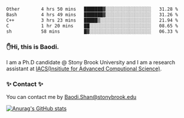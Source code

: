 <!--START_SECTION:waka-->

```txt
Other        4 hrs 50 mins   ███████▓░░░░░░░░░░░░░░░░░   31.28 %
Bash         4 hrs 49 mins   ███████▓░░░░░░░░░░░░░░░░░   31.26 %
C++          3 hrs 23 mins   █████▒░░░░░░░░░░░░░░░░░░░   21.94 %
C            1 hr 20 mins    ██░░░░░░░░░░░░░░░░░░░░░░░   08.65 %
sh           58 mins         █▓░░░░░░░░░░░░░░░░░░░░░░░   06.33 %
```

<!--END_SECTION:waka-->

### ✋Hi, this is Baodi. 

I am a Ph.D candidate @ Stony Brook University and I am a research assistant at [IACS(Insitiute for Advanced Computional Science)](https://iacs.stonybrook.edu/).

### ✨ Contact ✨

You can contact me by [Baodi.Shan@stonybrook.edu](mailto:Baodi.Shan@stonybrook.edu)

[![Anurag's GitHub stats](https://github-readme-stats.vercel.app/api?username=lwshanbd&theme=jolly&show_icons=true&count_private=true&include_all_commits=true)](https://github.com/anuraghazra/github-readme-stats)



<!--
**lwshanbd/lwshanbd** is a ✨ _special_ ✨ repository because its `README.md` (this file) appears on your GitHub profile.

Here are some ideas to get you started:

- 🔭 I’m currently working on ...
- 🌱 I’m currently learning ...
- 👯 I’m looking to collaborate on ...
- 🤔 I’m looking for help with ...
- 💬 Ask me about ...
- 📫 How to reach me: ...
- 😄 Pronouns: ...
- ⚡ Fun fact: ...
-->
